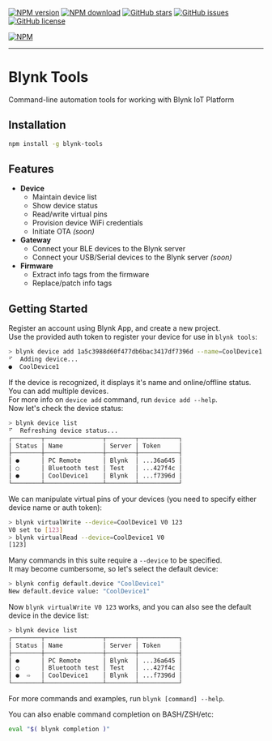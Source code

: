 [![NPM version](https://img.shields.io/npm/v/blynk-tools.svg)](https://www.npmjs.com/package/blynk-tools)
[![NPM download](https://img.shields.io/npm/dm/blynk-tools.svg)](https://www.npmjs.com/package/blynk-tools)
[![GitHub stars](https://img.shields.io/github/stars/vshymanskyy/blynk-tools.svg)](https://github.com/vshymanskyy/blynk-tools)
[![GitHub issues](https://img.shields.io/github/issues/vshymanskyy/blynk-tools.svg)](https://github.com/vshymanskyy/blynk-tools/issues)
[![GitHub license](https://img.shields.io/badge/license-GPLv3-blue.svg)](https://github.com/vshymanskyy/blynk-tools)

[![NPM](https://nodei.co/npm/blynk-tools.png?downloads=true&downloadRank=true&stars=true)](https://nodei.co/npm/blynk-tools/)

__________

# Blynk Tools

Command-line automation tools for working with Blynk IoT Platform

## Installation

```bash
npm install -g blynk-tools
```

## Features

- **Device**
  - Maintain device list
  - Show device status
  - Read/write virtual pins
  - Provision device WiFi credentials
  - Initiate OTA *(soon)*
- **Gateway**
  - Connect your BLE devices to the Blynk server
  - Connect your USB/Serial devices to the Blynk server *(soon)*
- **Firmware**
  - Extract info tags from the firmware
  - Replace/patch info tags
  
## Getting Started

Register an account using Blynk App, and create a new project.  
Use the provided auth token to register your device for use in `blynk tools`:
```sh
> blynk device add 1a5c3988d60f477db6bac3417df7396d --name=CoolDevice1
⠋  Adding device...
●  CoolDevice1
```
If the device is recognized, it displays it's name and online/offline status. You can add multiple devices.  
For more info on `device add` command, run `device add --help`.  
Now let's check the device status:
```sh
> blynk device list
⠋  Refreshing device status...
┌────────┬────────────────┬────────┬───────────┐
│ Status │ Name           │ Server │ Token     │
├────────┼────────────────┼────────┼───────────┤
│ ●      │ PC Remote      │ Blynk  │ ...36a645 │
│ ○      │ Bluetooth test │ Test   │ ...427f4c │
│ ●      │ CoolDevice1    │ Blynk  │ ...f7396d │
└────────┴────────────────┴────────┴───────────┘
```
We can manipulate virtual pins of your devices (you need to specify either device name or auth token):
```sh
> blynk virtualWrite --device=CoolDevice1 V0 123
V0 set to [123]
> blynk virtualRead --device=CoolDevice1 V0
[123]
```
Many commands in this suite require a `--device` to be specified.  
It may become cumbersome, so let's select the default device:
```sh
> blynk config default.device "CoolDevice1"
New default.device value: "CoolDevice1"
```
Now `blynk virtualWrite V0 123` works, and you can also see the default device in the device list:
```sh
> blynk device list
┌────────┬────────────────┬────────┬───────────┐
│ Status │ Name           │ Server │ Token     │
├────────┼────────────────┼────────┼───────────┤
│ ●      │ PC Remote      │ Blynk  │ ...36a645 │
│ ○      │ Bluetooth test │ Test   │ ...427f4c │
│ ●  ⇨   │ CoolDevice1    │ Blynk  │ ...f7396d │
└────────┴────────────────┴────────┴───────────┘
```

For more commands and examples, run `blynk [command] --help`.  

You can also enable command completion on BASH/ZSH/etc:
```bash
eval "$( blynk completion )"
```
